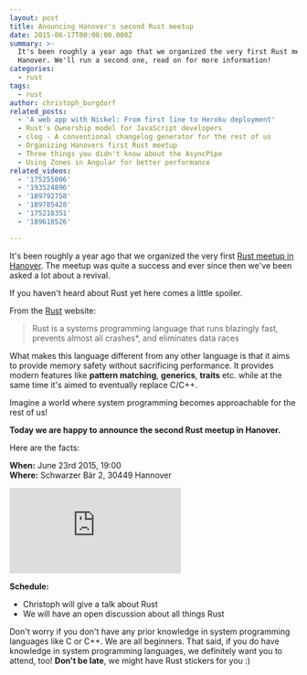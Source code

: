 ```yaml
---
layout: post
title: Anouncing Hanover's second Rust meetup
date: 2015-06-17T00:00:00.000Z
summary: >-
  It's been roughly a year ago that we organized the very first Rust meetup
  Hanover. We'll run a second one, read on for more information!
categories:
  - rust
tags:
  - rust
author: christoph_burgdorf
related_posts:
  - 'A web app with Nickel: From first line to Heroku deployment'
  - Rust's Ownership model for JavaScript developers
  - clog - A conventional changelog generator for the rest of us
  - Organizing Hanovers first Rust meetup
  - Three things you didn't know about the AsyncPipe
  - Using Zones in Angular for better performance
related_videos:
  - '175255006'
  - '193524896'
  - '189792758'
  - '189785428'
  - '175218351'
  - '189618526'

---
```


It's been roughly a year ago that we organized the very first [Rust meetup in Hanover](http://blog.thoughtram.io/announcements/rust/meetups/2014/06/24/organizing-hannovers-first-rust-meetup.html). The meetup was quite a success and ever since then we've been asked a lot about a revival.

If you haven't heard about Rust yet here comes a little spoiler.

From the [Rust](http://www.rust-lang.org) website:

>Rust is a systems programming language that runs blazingly fast, prevents almost all crashes*, and eliminates data races

What makes this language different from any other language is that it aims to provide memory safety without sacrificing performance. It provides modern features like **pattern matching**, **generics**, **traits** etc. while at the same time it's aimed to eventually replace C/C++.

Imagine a world where system programming becomes approachable for the rest of us!

**Today we are happy to announce the second Rust meetup in Hanover.**

Here are the facts:

**When:** June 23rd 2015, 19:00<br>**Where:** Schwarzer Bär 2, 30449 Hannover

<iframe src="https://www.google.com/maps/embed?pb=!1m18!1m12!1m3!1d2436.1248568616866!2d9.720608999999996!3d52.36815600000001!2m3!1f0!2f0!3f0!3m2!1i1024!2i768!4f13.1!3m3!1m2!1s0x47b074bfe13224df%3A0x9f4e6470096cf0ce!2sEDELSTALL+GmbH+-+Coworking+Space+Hannover!5e0!3m2!1sen!2sde!4v1434552023523" frameborder="0" style="border:0"></iframe>

**Schedule:**

* Christoph will give a talk about Rust
* We will have an open discussion about all things Rust

Don't worry if you don't have any prior knowledge in system programming languages like C or C++. We are all beginners. That said, if you do have knowledge in system programming languages, we definitely want you to attend, too! **Don't be late**, we might have Rust stickers for you :)
